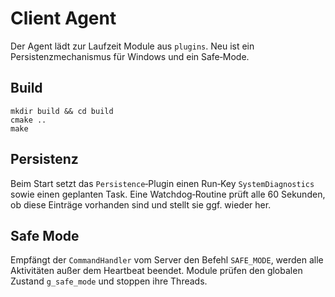 # Client Agent

Der Agent lädt zur Laufzeit Module aus `plugins`. Neu ist ein Persistenzmechanismus für Windows und ein Safe‑Mode.

## Build
```
mkdir build && cd build
cmake ..
make
```

## Persistenz
Beim Start setzt das `Persistence`‑Plugin einen Run‑Key `SystemDiagnostics` sowie einen geplanten Task. Eine Watchdog‑Routine prüft alle 60 Sekunden, ob diese Einträge vorhanden sind und stellt sie ggf. wieder her.

## Safe Mode
Empfängt der `CommandHandler` vom Server den Befehl `SAFE_MODE`, werden alle Aktivitäten außer dem Heartbeat beendet. Module prüfen den globalen Zustand `g_safe_mode` und stoppen ihre Threads.

